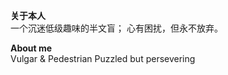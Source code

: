 __**关于本人**__  
一个沉迷低级趣味的半文盲；
心有困扰，但永不放弃。

__**About me**__  
Vulgar & Pedestrian
Puzzled but persevering